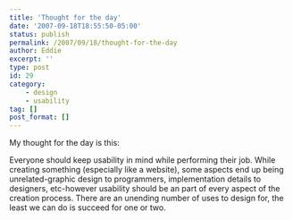 ```yaml
---
title: 'Thought for the day'
date: '2007-09-18T18:55:50-05:00'
status: publish
permalink: /2007/09/18/thought-for-the-day
author: Eddie
excerpt: ''
type: post
id: 29
category:
    - design
    - usability
tag: []
post_format: []
---
```

My thought for the day is this:

Everyone should keep usability in mind while performing their job. While creating something (especially like a website), some aspects end up being unrelated-graphic design to programmers, implementation details to designers, etc-however usability should be an part of every aspect of the creation process. There are an unending number of uses to design for, the least we can do is succeed for one or two.